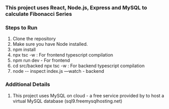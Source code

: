 ### This project uses React, Node.js, Express and MySQL to calculate Fibonacci Series

### Steps to Run

1. Clone the repository
2. Make sure you have Node installed.
3. npm install
4. npx tsc -w : For frontend typescript compilation
5. npm run dev - For frontend 
6. cd src/backed npx tsc -w : For backend typescript compilation
7. node -- inspect index.js —watch - backend


### Additional Details
1. This project uses MySQL on cloud - a free service provided by to host a virtual MySQL database (sql9.freemysqlhosting.net)







